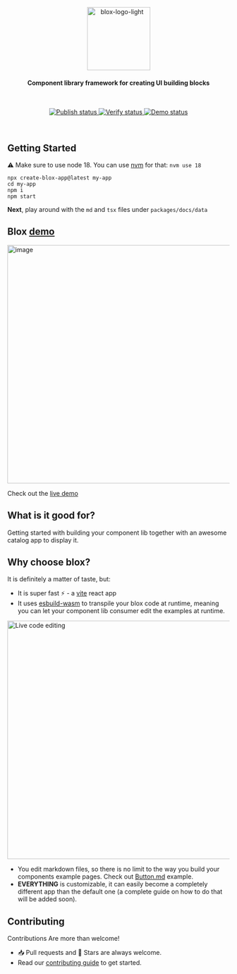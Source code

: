 <p align="center">
  <a href="[https://github.com/sharonamr/blox](https://github.com/sharonamr/blox)">
    <picture>
      <source media="(prefers-color-scheme: dark)" srcset="https://user-images.githubusercontent.com/3920806/205497219-f194c30e-4e6d-4ee6-8687-c7d04408d628.png">
      <img width="143" alt="blox-logo-light" src="https://user-images.githubusercontent.com/3920806/205497048-c7de4f67-a7cd-42e4-aa77-97ceddad0d62.png">
    </picture>
  </a>
</p>
<h4 align="center">Component library framework for creating UI building blocks</h4>
<br/>
<p align="center">
  <a href="https://github.com/sharonamr/blox/actions/workflows/publish.yml">
    <img src="https://github.com/sharonamr/blox/actions/workflows/publish.yml/badge.svg" alt="Publish status" />
  </a>
  <a href="https://github.com/sharonamr/blox/actions/workflows/actions.yml">
    <img src="https://github.com/sharonamr/blox/actions/workflows/actions.yml/badge.svg" alt="Verify status" />
  </a>
  <a href="https://github.com/sharonamr/blox/actions/workflows/deploy-demo.yml">
    <img src="https://github.com/sharonamr/blox/actions/workflows/deploy-demo.yml/badge.svg" alt="Demo status" />
  </a>
</p>
<br/>

## Getting Started
⚠️ Make sure to use node 18.
You can use [nvm](https://github.com/nvm-sh/nvm) for that: `nvm use 18`
```
npx create-blox-app@latest my-app
cd my-app
npm i
npm start
```
**Next**, play around with the `md` and `tsx` files under `packages/docs/data`

## Blox [demo](https://sharonamr.github.io/blox)
<a href="https://sharonamr.github.io/blox">
  <img width="540px" alt="image" src="https://user-images.githubusercontent.com/3920806/206418206-09c0868c-8cc7-4bc3-a4fe-893ae6fde039.png">
</a>

Check out the [live demo](https://sharonamr.github.io/blox)

## What is it good for?
Getting started with building your component lib together with an awesome catalog app to display it.
## Why choose **blox**?
It is definitely a matter of taste, but:
- It is super fast ⚡ - a [vite](https://vitejs.dev/) react app 
- It uses [esbuild-wasm](https://github.com/evanw/esbuild) to transpile your blox code at runtime, meaning you can let your component lib consumer edit the examples at runtime.
<img width="540px" src="https://user-images.githubusercontent.com/3920806/206411790-2fa0360a-9d60-4316-b33e-47ddb73ad34d.gif" alt="Live code editing" />

- You edit markdown files, so there is no limit to the way you build your components example pages. Check out [Button.md](https://github.com/sharonamr/blox/blob/main/packages/docs/data/Button.md) example.
- **EVERYTHING** is customizable, it can easily become a completely different app than the default one (a complete guide on how to do that will be added soon).

## Contributing
Contributions Are more than welcome!

- 📥 Pull requests and 🌟 Stars are always welcome.
- Read our [contributing guide](CONTRIBUTING.md) to get started.
